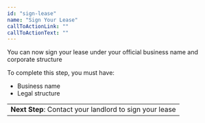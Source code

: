 ```yaml
---
id: "sign-lease"
name: "Sign Your Lease"
callToActionLink: ""
callToActionText: ""
---
```


You can now sign your lease under your official business name and corporate structure
        
To complete this step, you must have:
- Business name
- Legal structure

||
|---|
| **Next Step**: Contact your landlord to sign your lease |
